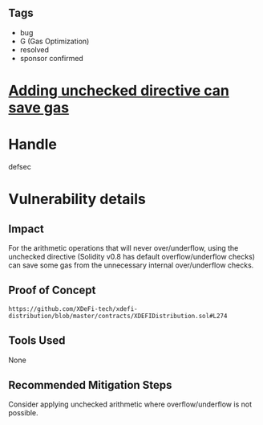 ## Tags

- bug
- G (Gas Optimization)
- resolved
- sponsor confirmed

# [Adding unchecked directive can save gas](https://github.com/code-423n4/2022-01-xdefi-findings/issues/185) 

# Handle

defsec


# Vulnerability details

## Impact

For the arithmetic operations that will never over/underflow, using the unchecked directive (Solidity v0.8 has default overflow/underflow checks) can save some gas from the unnecessary internal over/underflow checks.

## Proof of Concept

```
https://github.com/XDeFi-tech/xdefi-distribution/blob/master/contracts/XDEFIDistribution.sol#L274
```

## Tools Used

None


## Recommended Mitigation Steps

Consider applying unchecked arithmetic where overflow/underflow is not possible.


